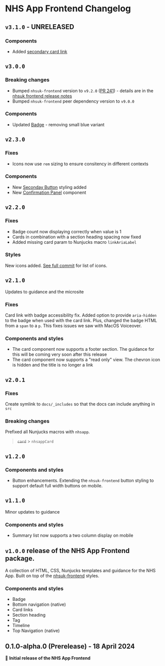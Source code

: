 # NHS App Frontend Changelog

## `v3.1.0` - UNRELEASED

### Components

- Added [secondary card link](/components/card-links/#secondary-card-links)

## `v3.0.0`

### Breaking changes

- Bumped `nhsuk-frontend` version to `v9.2.0` ([PR 241](https://github.com/nhsuk/nhsapp-frontend/pull/241)) - details are in the [nhsuk frontend release notes](https://github.com/nhsuk/nhsuk-frontend/releases)
- Bumped `nhsuk-frontend` peer dependency version to `v9.0.0`

### Components

- Updated [Badge](https://design-system.nhsapp.service.nhs.uk/components/badge/) - removing small blue variant

## `v2.3.0`

### Fixes

- Icons now use `rem` sizing to ensure consitency in different contexts

### Components

- New [Seconday Button](https://design-system.nhsapp.service.nhs.uk/components/buttons/) styling added
- New [Confirmation Panel](https://design-system.nhsapp.service.nhs.uk/components/panel/) component

## `v2.2.0`

### Fixes

- Badge count now displaying correctly when value is 1
- Cards in combination with a section heading spacing now fixed
- Added missing card param to Nunjucks macro `linkAriaLabel`

### Styles

New icons added. [See full commit](https://github.com/nhsuk/nhsapp-frontend/commit/201556e91df539d9ec6dce4eda50a0f478ed3b05) for list of icons.

## `v2.1.0`

Updates to guidance and the microsite

### Fixes

Card link with badge accessibility fix. Added option to provide `aria-hidden` to the badge when used with the card link. Plus, changed the badge HTML from a `span` to a `p`. This fixes issues we saw with MacOS Voiceover.

### Components and styles

- The card component now supports a footer section. The guidance for this will be coming very soon after this release
- The card component now supports a "read only" view. The chevron icon is hidden and the title is no longer a link

## `v2.0.1`

### Fixes

Create symlink to `docs/_includes` so that the docs can include anything in `src`

### Breaking changes

Prefixed all Nunjucks macros with `nhsapp`.

> ~~`card`~~ > `nhsappCard`

## `v1.2.0`

### Components and styles

- Button enhancements. Extending the `nhsuk-frontend` button styling to support default full width buttons on mobile.

## `v1.1.0`

Minor updates to guidance

### Components and styles

- Summary list now supports a two column display on mobile

## `v1.0.0` release of the NHS App Frontend package.

A collection of HTML, CSS, Nunjucks templates and guidance for the NHS App. Built on top of the [nhsuk-frontend](https://github.com/nhsuk/nhsuk-frontend) styles.

### Components and styles

- Badge
- Bottom navigation (native)
- Card links
- Section heading
- Tag
- Timeline
- Top Navigation (native)

## 0.1.0-alpha.0 (Prerelease) - 18 April 2024

:tada: **Initial release of the NHS App Frontend**

